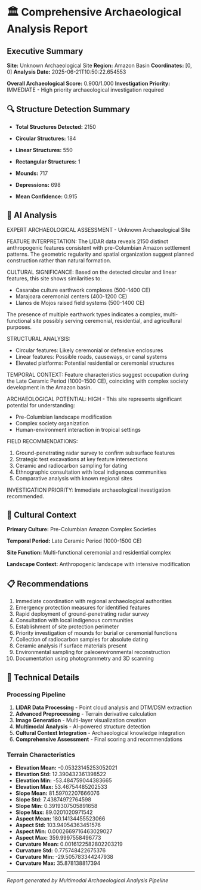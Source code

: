 # 🏛️ Comprehensive Archaeological Analysis Report

## Executive Summary

**Site:** Unknown Archaeological Site
**Region:** Amazon Basin
**Coordinates:** [0, 0]
**Analysis Date:** 2025-06-21T10:50:22.654553

**Overall Archaeological Score:** 0.900/1.000
**Investigation Priority:** IMMEDIATE - High priority archaeological investigation required

## 🔍 Structure Detection Summary

- **Total Structures Detected:** 2150
- **Circular Structures:** 184
- **Linear Structures:** 550
- **Rectangular Structures:** 1
- **Mounds:** 717
- **Depressions:** 698

- **Mean Confidence:** 0.915

## 🤖 AI Analysis


EXPERT ARCHAEOLOGICAL ASSESSMENT - Unknown Archaeological Site

FEATURE INTERPRETATION:
The LIDAR data reveals 2150 distinct anthropogenic features consistent with pre-Columbian Amazon settlement patterns. The geometric regularity and spatial organization suggest planned construction rather than natural formation.

CULTURAL SIGNIFICANCE:
Based on the detected circular and linear features, this site shows similarities to:
- Casarabe culture earthwork complexes (500-1400 CE)
- Marajoara ceremonial centers (400-1200 CE)
- Llanos de Mojos raised field systems (500-1400 CE)

The presence of multiple earthwork types indicates a complex, multi-functional site possibly serving ceremonial, residential, and agricultural purposes.

STRUCTURAL ANALYSIS:
- Circular features: Likely ceremonial or defensive enclosures
- Linear features: Possible roads, causeways, or canal systems
- Elevated platforms: Potential residential or ceremonial structures

TEMPORAL CONTEXT:
Feature characteristics suggest occupation during the Late Ceramic Period (1000-1500 CE), coinciding with complex society development in the Amazon basin.

ARCHAEOLOGICAL POTENTIAL:
HIGH - This site represents significant potential for understanding:
- Pre-Columbian landscape modification
- Complex society organization
- Human-environment interaction in tropical settings

FIELD RECOMMENDATIONS:
1. Ground-penetrating radar survey to confirm subsurface features
2. Strategic test excavations at key feature intersections  
3. Ceramic and radiocarbon sampling for dating
4. Ethnographic consultation with local indigenous communities
5. Comparative analysis with known regional sites

INVESTIGATION PRIORITY: Immediate archaeological investigation recommended.


## 🏺 Cultural Context

**Primary Culture:** Pre-Columbian Amazon Complex Societies

**Temporal Period:** Late Ceramic Period (1000-1500 CE)

**Site Function:** Multi-functional ceremonial and residential complex

**Landscape Context:** Anthropogenic landscape with intensive modification

## 📋 Recommendations

1. Immediate coordination with regional archaeological authorities
2. Emergency protection measures for identified features
3. Rapid deployment of ground-penetrating radar survey
4. Consultation with local indigenous communities
5. Establishment of site protection perimeter
6. Priority investigation of mounds for burial or ceremonial functions
7. Collection of radiocarbon samples for absolute dating
8. Ceramic analysis if surface materials present
9. Environmental sampling for paleoenvironmental reconstruction
10. Documentation using photogrammetry and 3D scanning

## 🔧 Technical Details

### Processing Pipeline

1. **LIDAR Data Processing** - Point cloud analysis and DTM/DSM extraction
2. **Advanced Preprocessing** - Terrain derivative calculation
3. **Image Generation** - Multi-layer visualization creation
4. **Multimodal Analysis** - AI-powered structure detection
5. **Cultural Context Integration** - Archaeological knowledge integration
6. **Comprehensive Assessment** - Final scoring and recommendations

### Terrain Characteristics

- **Elevation Mean:** -0.05323145253052021
- **Elevation Std:** 12.390432361398522
- **Elevation Min:** -53.484759044383665
- **Elevation Max:** 53.46754485202533
- **Slope Mean:** 81.59702207666076
- **Slope Std:** 7.43874972764598
- **Slope Min:** 0.3919307505891658
- **Slope Max:** 89.0201020971542
- **Aspect Mean:** 180.14134455523066
- **Aspect Std:** 103.94054363451576
- **Aspect Min:** 0.0002669716463029027
- **Aspect Max:** 359.9997558496773
- **Curvature Mean:** 0.0016122582802203219
- **Curvature Std:** 0.775748422675376
- **Curvature Min:** -29.505783344247938
- **Curvature Max:** 35.878138817394

---

*Report generated by Multimodal Archaeological Analysis Pipeline*
